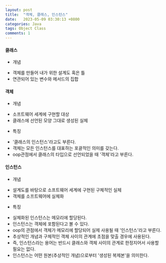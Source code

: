 ```yaml
---
layout: post
title:  "객체, 클래스, 인스턴스"
date:   2023-05-09 03:30:13 +0800
categories: Java
tags: Object Class 
comments: 1
---
```

#### 클래스
+ 개념
* 객체를 만들어 내가 위한 설계도 혹은 틀
* 연관되어 있는 변수와 메서드의 집합
#### 객체
+ 개념
* 소프트웨어 세계에 구현할 대상
* 클래스에 선언된 모양 그대로 생성된 실체
+ 특징
* '클래스의 인스턴스'라고도 부른다.
* 객체는 모든 인스턴스를 대표하는 포괄적인 의미를 갖는다.
* oop관점에서 클래스의 타입으로 선언되었을 때 '객체'라고 부른다.
#### 인스턴스
+ 개념
* 설계도를 바탕으로 소프트웨어 세계에 구현된 구체적인 실체
* 객체를 소프트웨어에 실체화
+ 특징
* 실체화된 인스턴스는 메모리에 할당된다.
* 인스턴스는 객체에 포함된다고 볼 수 있다.
* oop의 관점에서 객체가 메모리에 할당되어 실제 사용될 때 '인스턴스'라고 부른다.
* 추상적인 개념과 구체적인 객체 사이의 관계에 초점을 맞출 경우에 사용된다.
* 즉, 인스턴스라는 용어는 반드시 클래스와 객체 사이의 관계로 한정지어서 사용할 필요는 없다.
* 인스턴스는 어떤 원본(추상적인 개념)으로부터 '생성된 복제본'을 의미한다.


